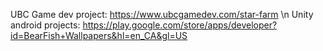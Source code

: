 UBC Game dev project: https://www.ubcgamedev.com/star-farm \n
Unity android projects: https://play.google.com/store/apps/developer?id=BearFish+Wallpapers&hl=en_CA&gl=US
<!--
**RandyRus/RandyRus** is a ✨ _special_ ✨ repository because its `README.md` (this file) appears on your GitHub profile.

Here are some ideas to get you started:

- 🔭 I’m currently working on ...
- 🌱 I’m currently learning ...
- 👯 I’m looking to collaborate on ...
- 🤔 I’m looking for help with ...
- 💬 Ask me about ...
- 📫 How to reach me: ...
- 😄 Pronouns: ...
- ⚡ Fun fact: ...
-->
